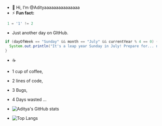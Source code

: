 - 👋 Hi, I’m @Adityaaaaaaaaaaaaaaa
- ⚡ **Fun fact:**
```java
 1 = '1' != 2
 ```
- Just another day on GItHub. 
```java
if (dayOfWeek == "Sunday" && month == "July" && currentYear % 4 == 0) {
  System.out.println("It's a leap year Sunday in July! Prepare for... nothing special.");
}
```
- ☕️ 
- 1 cup of coffee,
- 2 lines of code,
- 3 Bugs,
- 4 Days wasted ...

- ![Aditya's GitHub stats](https://github-readme-stats.vercel.app/api?username=Adityaaaaaaaaaaaaaaa&theme=synthwave)
- ![Top Langs](https://github-readme-stats.vercel.app/api/top-langs/?username=Adityaaaaaaaaaaaaaaa&langs_count=10)

<!---
Adityaaaaaaaaaaaaaaa/Adityaaaaaaaaaaaaaaa is a ✨ special ✨ repository because its `README.md` (this file) appears on your GitHub profile.
You can click the Preview link to take a look at your changes.
--->
